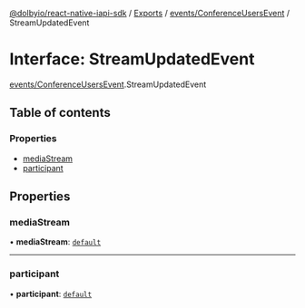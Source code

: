 [@dolbyio/react-native-iapi-sdk](../README.md) / [Exports](../modules.md) / [events/ConferenceUsersEvent](../modules/events_ConferenceUsersEvent.md) / StreamUpdatedEvent

# Interface: StreamUpdatedEvent

[events/ConferenceUsersEvent](../modules/events_ConferenceUsersEvent.md).StreamUpdatedEvent

## Table of contents

### Properties

- [mediaStream](events_ConferenceUsersEvent.StreamUpdatedEvent.md#mediastream)
- [participant](events_ConferenceUsersEvent.StreamUpdatedEvent.md#participant)

## Properties

### mediaStream

• **mediaStream**: [`default`](services_conference_models_MediaStream.default.md)

___

### participant

• **participant**: [`default`](../classes/services_conference_models_Participant.default.md)
